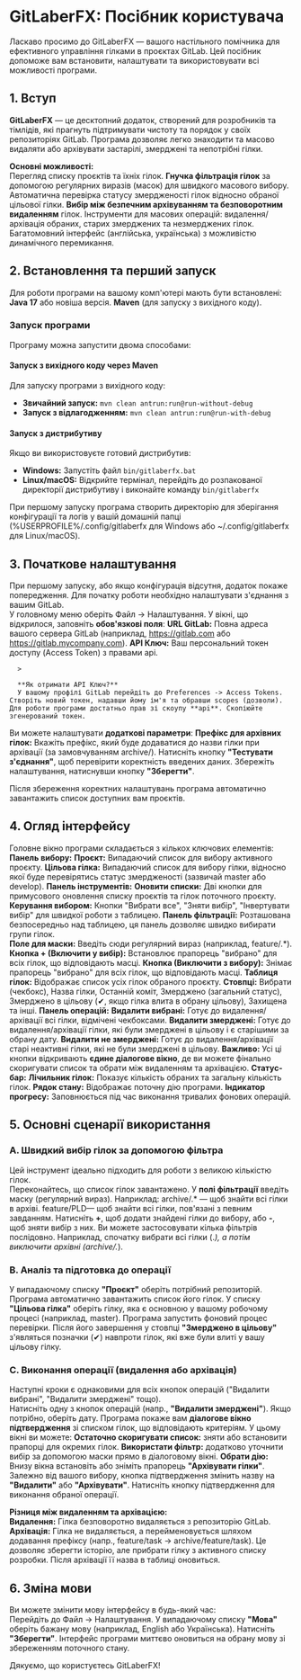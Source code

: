 # GitLaberFX: Посібник користувача

Ласкаво просимо до GitLaberFX — вашого настільного помічника для ефективного управління гілками в проєктах GitLab. Цей посібник допоможе вам встановити, налаштувати та використовувати всі можливості програми.
## 1. Вступ

**GitLaberFX** — це десктопний додаток, створений для розробників та тімлідів, які прагнуть підтримувати чистоту та порядок у своїх репозиторіях GitLab. Програма дозволяє легко знаходити та масово видаляти або архівувати застарілі, змерджені та непотрібні гілки.

**Основні можливості:**  
Перегляд списку проєктів та їхніх гілок.
**Гнучка фільтрація гілок** за допомогою регулярних виразів (масок) для швидкого масового вибору.
Автоматична перевірка статусу змердженості гілок відносно обраної цільової гілки.
**Вибір між безпечним архівуванням та безповоротним видаленням** гілок.
Інструменти для масових операцій: видалення/архівація обраних, старих змерджених та незмерджених гілок.
Багатомовний інтерфейс (англійська, українська) з можливістю динамічного перемикання.
## 2. Встановлення та перший запуск

Для роботи програми на вашому комп'ютері мають бути встановлені:  
**Java 17** або новіша версія.
**Maven** (для запуску з вихідного коду).
### Запуск програми

Програму можна запустити двома способами:

#### Запуск з вихідного коду через Maven

Для запуску програми з вихідного коду:
- **Звичайний запуск:** `mvn clean antrun:run@run-without-debug`
- **Запуск з відлагодженням:** `mvn clean antrun:run@run-with-debug`

#### Запуск з дистрибутиву

Якщо ви використовуєте готовий дистрибутив:
- **Windows:** Запустіть файл `bin/gitlaberfx.bat`
- **Linux/macOS:** Відкрийте термінал, перейдіть до розпакованої директорії дистрибутиву і виконайте команду `bin/gitlaberfx`

При першому запуску програма створить директорію для зберігання конфігурації та логів у вашій домашній папці (%USERPROFILE%/.config/gitlaberfx для Windows або ~/.config/gitlaberfx для Linux/macOS).
## 3. Початкове налаштування

При першому запуску, або якщо конфігурація відсутня, додаток покаже попередження. Для початку роботи необхідно налаштувати з'єднання з вашим GitLab.  
У головному меню оберіть Файл -> Налаштування.
У вікні, що відкрилося, заповніть **обов'язкові поля**:
**URL GitLab:** Повна адреса вашого сервера GitLab (наприклад, https://gitlab.com або https://gitlab.mycompany.com).
**API Ключ:** Ваш персональний токен доступу (Access Token) з правами api.

	  >   

	  **Як отримати API Ключ?**  
	  У вашому профілі GitLab перейдіть до Preferences -> Access Tokens. Створіть новий токен, надавши йому ім'я та обравши scopes (дозволи). Для роботи програми достатньо прав зі скоупу **api**. Скопіюйте згенерований токен.  
Ви можете налаштувати **додаткові параметри**:
**Префікс для архівних гілок:** Вкажіть префікс, який буде додаватися до назви гілки при архівації (за замовчуванням archive/).
Натисніть кнопку **"Тестувати з'єднання"**, щоб перевірити коректність введених даних.
Збережіть налаштування, натиснувши кнопку **"Зберегти"**.

Після збереження коректних налаштувань програма автоматично завантажить список доступних вам проєктів.
## 4. Огляд інтерфейсу

Головне вікно програми складається з кількох ключових елементів:  
**Панель вибору:**
**Проєкт:** Випадаючий список для вибору активного проєкту.
**Цільова гілка:** Випадаючий список для вибору гілки, відносно якої буде перевірятись статус змердженості (зазвичай master або develop).
**Панель інструментів:**
**Оновити списки:** Дві кнопки для примусового оновлення списку проєктів та гілок поточного проєкту.
**Керування вибором:** Кнопки "Вибрати все", "Зняти вибір", "Інвертувати вибір" для швидкої роботи з таблицею.
**Панель фільтрації:**
Розташована безпосередньо над таблицею, ця панель дозволяє швидко вибирати групи гілок.  
**Поле для маски:** Введіть сюди регулярний вираз (наприклад, feature/.*).
**Кнопка + (Включити у вибір):** Встановлює прапорець "вибрано" для всіх гілок, що відповідають масці.
**Кнопка (Виключити з вибору):** Знімає прапорець "вибрано" для всіх гілок, що відповідають масці.
**Таблиця гілок:**
Відображає список усіх гілок обраного проєкту.
**Стовпці:** Вибрати (чекбокс), Назва гілки, Останній коміт, Змерджено (загальний статус), Змерджено в цільову (✔, якщо гілка влита в обрану цільову), Захищена та інші.
**Панель операцій:**
**Видалити вибрані:** Готує до видалення/архівації всі гілки, відмічені чекбоксами.
**Видалити змерджені:** Готує до видалення/архівації гілки, які були змерджені в цільову і є старішими за обрану дату.
**Видалити не змерджені:** Готує до видалення/архівації старі неактивні гілки, які не були змерджені в цільову.
**Важливо:** Усі ці кнопки відкривають **єдине діалогове вікно**, де ви можете фінально скоригувати список та обрати між видаленням та архівацією.
**Статус-бар:**
**Лічильник гілок:** Показує кількість обраних та загальну кількість гілок.
**Рядок стану:** Відображає поточну дію програми.
**Індикатор прогресу:** Заповнюється під час виконання тривалих фонових операцій.
## 5. Основні сценарії використання
### A. Швидкий вибір гілок за допомогою фільтра

Цей інструмент ідеально підходить для роботи з великою кількістю гілок.  
Переконайтесь, що список гілок завантажено.
У **полі фільтрації** введіть маску (регулярний вираз). Наприклад:
archive/.* — щоб знайти всі гілки в архіві.
feature/PLD— щоб знайти всі гілки, пов'язані з певним завданням.
Натисніть **+**, щоб додати знайдені гілки до вибору, або **-**, щоб зняти вибір з них.
Ви можете застосовувати кілька фільтрів послідовно. Наприклад, спочатку вибрати всі гілки (.*), а потім виключити архівні (archive/.*).
### B. Аналіз та підготовка до операції
У випадаючому списку **"Проєкт"** оберіть потрібний репозиторій. Програма автоматично завантажить список його гілок.
У списку **"Цільова гілка"** оберіть гілку, яка є основною у вашому робочому процесі (наприклад, master).
Програма запустить фоновий процес перевірки. Після його завершення у стовпці **"Змерджено в цільову"** з'являться позначки (✔) навпроти гілок, які вже були влиті у вашу цільову гілку.
### C. Виконання операції (видалення або архівація)

Наступні кроки є однаковими для всіх кнопок операцій ("Видалити вибрані", "Видалити змерджені" тощо).  
Натисніть одну з кнопок операцій (напр., **"Видалити змерджені"**). Якщо потрібно, оберіть дату.
Програма покаже вам **діалогове вікно підтвердження** зі списком гілок, що відповідають критеріям. У цьому вікні ви можете:
**Остаточно скоригувати список:** зняти або встановити прапорці для окремих гілок.
**Використати фільтр:** додатково уточнити вибір за допомогою маски прямо в діалоговому вікні.
**Обрати дію:** Внизу вікна встановіть або зніміть прапорець **"Архівувати гілки"**. Залежно від вашого вибору, кнопка підтвердження змінить назву на **"Видалити"** або **"Архівувати"**.
Натисніть кнопку підтвердження для виконання обраної операції.

**Різниця між видаленням та архівацією:**  
**Видалення:** Гілка безповоротно видаляється з репозиторію GitLab.
**Архівація:** Гілка не видаляється, а перейменовується шляхом додавання префіксу (напр., feature/task -> archive/feature/task). Це дозволяє зберегти історію, але прибрати гілку з активного списку розробки. Після архівації її назва в таблиці оновиться.
## 6. Зміна мови

Ви можете змінити мову інтерфейсу в будь-який час:  
Перейдіть до Файл -> Налаштування.
У випадаючому списку **"Мова"** оберіть бажану мову (наприклад, English або Українська).
Натисніть **"Зберегти"**.
Інтерфейс програми миттєво оновиться на обрану мову зі збереженням поточного стану.

Дякуємо, що користуєтесь GitLaberFX!
